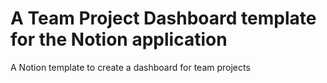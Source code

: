 # A Team Project Dashboard template for the Notion application
A Notion template to create a dashboard for team projects
